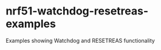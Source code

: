 nrf51-watchdog-resetreas-examples
=================================

Examples showing Watchdog and RESETREAS functionality

